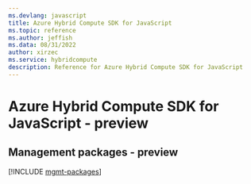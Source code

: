 ```yaml
---
ms.devlang: javascript
title: Azure Hybrid Compute SDK for JavaScript
ms.topic: reference
ms.author: jeffish
ms.data: 08/31/2022
author: xirzec
ms.service: hybridcompute
description: Reference for Azure Hybrid Compute SDK for JavaScript
---
```

# Azure Hybrid Compute SDK for JavaScript - preview

## Management packages - preview
[!INCLUDE [mgmt-packages](hybrid-compute-mgmt-index.md)]